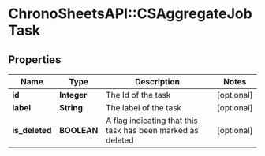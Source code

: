 # ChronoSheetsAPI::CSAggregateJobTask

## Properties
Name | Type | Description | Notes
------------ | ------------- | ------------- | -------------
**id** | **Integer** | The Id of the task | [optional] 
**label** | **String** | The label of the task | [optional] 
**is_deleted** | **BOOLEAN** | A flag indicating that this task has been marked as deleted | [optional] 


